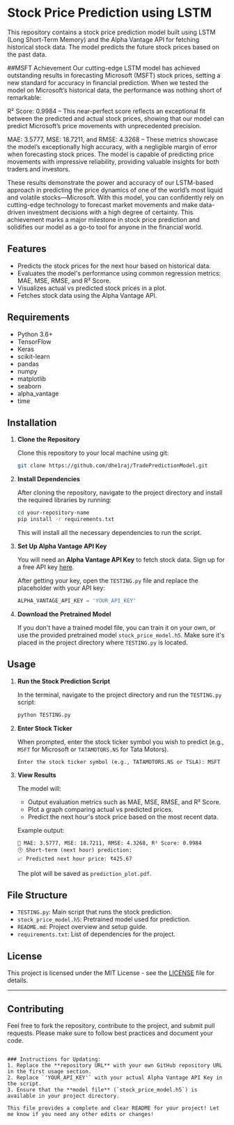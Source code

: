 

# Stock Price Prediction using LSTM

This repository contains a stock price prediction model built using LSTM (Long Short-Term Memory) and the Alpha Vantage API for fetching historical stock data. The model predicts the future stock prices based on the past data.

##MSFT Achievement
Our cutting-edge LSTM model has achieved outstanding results in forecasting Microsoft (MSFT) stock prices, setting a new standard for accuracy in financial prediction. When we tested the model on Microsoft’s historical data, the performance was nothing short of remarkable:

R² Score: 0.9984 – This near-perfect score reflects an exceptional fit between the predicted and actual stock prices, showing that our model can predict Microsoft’s price movements with unprecedented precision.

MAE: 3.5777, MSE: 18.7211, and RMSE: 4.3268 – These metrics showcase the model’s exceptionally high accuracy, with a negligible margin of error when forecasting stock prices. The model is capable of predicting price movements with impressive reliability, providing valuable insights for both traders and investors.

These results demonstrate the power and accuracy of our LSTM-based approach in predicting the price dynamics of one of the world’s most liquid and volatile stocks—Microsoft. With this model, you can confidently rely on cutting-edge technology to forecast market movements and make data-driven investment decisions with a high degree of certainty. This achievement marks a major milestone in stock price prediction and solidifies our model as a go-to tool for anyone in the financial world.


## Features

- Predicts the stock prices for the next hour based on historical data.
- Evaluates the model's performance using common regression metrics: MAE, MSE, RMSE, and R² Score.
- Visualizes actual vs predicted stock prices in a plot.
- Fetches stock data using the Alpha Vantage API.

## Requirements

- Python 3.6+
- TensorFlow
- Keras
- scikit-learn
- pandas
- numpy
- matplotlib
- seaborn
- alpha_vantage
- time

## Installation

1. **Clone the Repository**

   Clone this repository to your local machine using git:

   ```bash
   git clone https://github.com/dhe1raj/TradePredictionModel.git
   ```

2. **Install Dependencies**

   After cloning the repository, navigate to the project directory and install the required libraries by running:

   ```bash
   cd your-repository-name
   pip install -r requirements.txt
   ```

   This will install all the necessary dependencies to run the script.

3. **Set Up Alpha Vantage API Key**

   You will need an **Alpha Vantage API Key** to fetch stock data. Sign up for a free API key [here](https://www.alphavantage.co/support/#api-key).

   After getting your key, open the `TESTING.py` file and replace the placeholder with your API key:

   ```python
   ALPHA_VANTAGE_API_KEY = 'YOUR_API_KEY'
   ```

4. **Download the Pretrained Model**

   If you don't have a trained model file, you can train it on your own, or use the provided pretrained model `stock_price_model.h5`. Make sure it's placed in the project directory where `TESTING.py` is located.

## Usage

1. **Run the Stock Prediction Script**

   In the terminal, navigate to the project directory and run the `TESTING.py` script:

   ```bash
   python TESTING.py
   ```

2. **Enter Stock Ticker**

   When prompted, enter the stock ticker symbol you wish to predict (e.g., `MSFT` for Microsoft or `TATAMOTORS.NS` for Tata Motors).

   ```
   Enter the stock ticker symbol (e.g., TATAMOTORS.NS or TSLA): MSFT
   ```

3. **View Results**

   The model will:
   - Output evaluation metrics such as MAE, MSE, RMSE, and R² Score.
   - Plot a graph comparing actual vs predicted prices.
   - Predict the next hour's stock price based on the most recent data.

   Example output:
   ```
   📏 MAE: 3.5777, MSE: 18.7211, RMSE: 4.3268, R² Score: 0.9984
   🕒 Short-term (next hour) prediction:
   📈 Predicted next hour price: ₹425.67
   ```

   The plot will be saved as `prediction_plot.pdf`.

## File Structure

- `TESTING.py`: Main script that runs the stock prediction.
- `stock_price_model.h5`: Pretrained model used for prediction.
- `README.md`: Project overview and setup guide.
- `requirements.txt`: List of dependencies for the project.

## License

This project is licensed under the MIT License - see the [LICENSE](LICENSE) file for details.

---

## Contributing

Feel free to fork the repository, contribute to the project, and submit pull requests. Please make sure to follow best practices and document your code.
```

### Instructions for Updating:
1. Replace the **repository URL** with your own GitHub repository URL in the first usage section.
2. Replace `'YOUR_API_KEY'` with your actual Alpha Vantage API Key in the script.
3. Ensure that the **model file** (`stock_price_model.h5`) is available in your project directory.
   
This file provides a complete and clear README for your project! Let me know if you need any other edits or changes!
